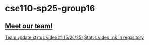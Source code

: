# cse110-sp25-group16

## [Meet our team!](/admin/team.md)

[Team update status video #1 (5/20/25)](https://youtu.be/DZrYRC6jrP0)
[Status video link in repository](./admin/videos/statusvideo1.mp4)